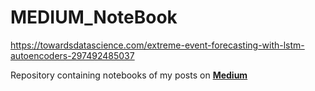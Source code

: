 # MEDIUM_NoteBook
https://towardsdatascience.com/extreme-event-forecasting-with-lstm-autoencoders-297492485037

Repository containing notebooks of my posts on <a href='https://medium.com/@cerlymarco'><b>Medium</b></a>

